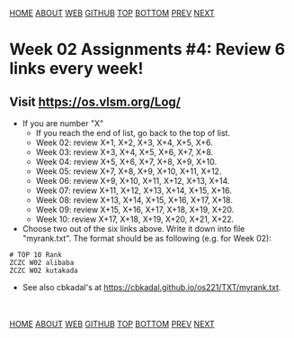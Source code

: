 ---
---
[HOME](index.md)
[ABOUT](README.md)
[WEB](https://osp4diss.vlsm.org/)
[GITHUB](https://github.com/os2xx/osp4diss/)
[TOP](#)
[BOTTOM](#endofpage)
[PREV](AOS.md#idx02)
[NEXT](W02-10.md)

# Week 02 Assignments #4: Review 6 links every week!

## Visit <https://os.vlsm.org/Log/>
* If you are number "X"
  * If you reach the end of list, go back to the top of list.
  * Week 02: review X+1,  X+2,  X+3,  X+4,  X+5,  X+6.
  * Week 03: review X+3,  X+4,  X+5,  X+6,  X+7,  X+8.
  * Week 04: review X+5,  X+6,  X+7,  X+8,  X+9,  X+10.
  * Week 05: review X+7,  X+8,  X+9,  X+10, X+11, X+12.
  * Week 06: review X+9,  X+10, X+11, X+12, X+13, X+14.
  * Week 07: review X+11, X+12, X+13, X+14, X+15, X+16.
  * Week 08: review X+13, X+14, X+15, X+16, X+17, X+18.
  * Week 09: review X+15, X+16, X+17, X+18, X+19, X+20.
  * Week 10: review X+17, X+18, X+19, X+20, X+21, X+22.
* Choose two out of the six links above. 
  Write it down into file "myrank.txt".
  The format should be as following (e.g. for Week 02):
```
# TOP 10 Rank
ZCZC W02 alibaba 
ZCZC W02 kutakada
```
* See also cbkadal's at <https://cbkadal.github.io/os221/TXT/myrank.txt>.


<br id="endofpage"><br>
[HOME](index.md)
[ABOUT](README.md)
[WEB](https://osp4diss.vlsm.org/)
[GITHUB](https://github.com/os2xx/osp4diss)
[TOP](#)
[BOTTOM](#endofpage)
[PREV](AOS.md#idx02)
[NEXT](W02-10.md)
<br>

